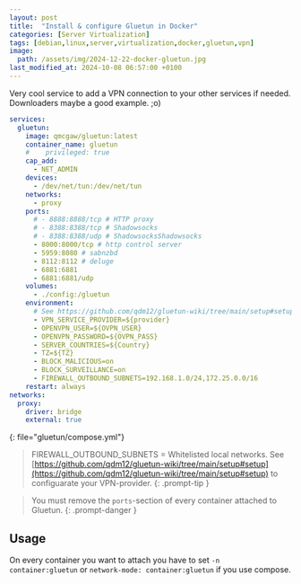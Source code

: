 ```yaml
---
layout: post
title:  "Install & configure Gluetun in Docker"
categories: [Server Virtualization]
tags: [debian,linux,server,virtualization,docker,gluetun,vpn]
image:
  path: /assets/img/2024-12-22-docker-gluetun.jpg
last_modified_at: 2024-10-08 06:57:00 +0100
---
```

Very cool service to add a VPN connection to your other services if needed. Downloaders maybe a good example. ;o)
```yml
services:
  gluetun:
    image: qmcgaw/gluetun:latest
    container_name: gluetun
    #    privileged: true
    cap_add:
      - NET_ADMIN
    devices:
      - /dev/net/tun:/dev/net/tun
    networks:
      - proxy
    ports:
      # - 8888:8888/tcp # HTTP proxy
      # - 8388:8388/tcp # Shadowsocks
      # - 8388:8388/udp # ShadowsocksShadowsocks
      - 8000:8000/tcp # http control server
      - 5959:8080 # sabnzbd
      - 8112:8112 # deluge
      - 6881:6881
      - 6881:6881/udp
    volumes:
      - ./config:/gluetun
    environment:
      # See https://github.com/qdm12/gluetun-wiki/tree/main/setup#setup
      - VPN_SERVICE_PROVIDER=${provider}
      - OPENVPN_USER=${OVPN_USER}
      - OPENVPN_PASSWORD=${OVPN_PASS}
      - SERVER_COUNTRIES=${Country}
      - TZ=${TZ}
      - BLOCK_MALICIOUS=on
      - BLOCK_SURVEILLANCE=on
      - FIREWALL_OUTBOUND_SUBNETS=192.168.1.0/24,172.25.0.0/16
    restart: always
networks:
  proxy:
    driver: bridge
    external: true
```
{: file="gluetun/compose.yml"}

> FIREWALL_OUTBOUND_SUBNETS = Whitelisted local networks. See [https://github.com/qdm12/gluetun-wiki/tree/main/setup#setup](https://github.com/qdm12/gluetun-wiki/tree/main/setup#setup) to configuarate your VPN-provider.
{: .prompt-tip }

> You must remove the `ports`-section of every container attached to Gluetun.
{: .prompt-danger }

## Usage
On every container you want to attach you have to set `-n container:gluetun` or `network-mode: container:gluetun` if you use compose.
